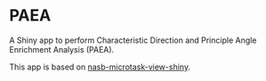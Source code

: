 # PAEA 

A Shiny app to perform Characteristic Direction and Principle Angle Enrichment Analysis (PAEA).

This app is based on [nasb-microtask-view-shiny](https://github.com/nasb-course/nasb-microtask-viewer-shiny).
